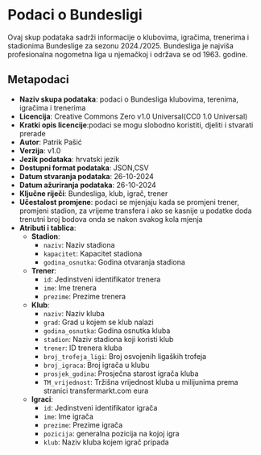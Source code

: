 # Podaci o Bundesligi
Ovaj skup podataka sadrži informacije o klubovima, igračima, trenerima i stadionima Bundeslige za sezonu 2024./2025.
Bundesliga je najviša profesionalna nogometna liga u njemačkoj i održava se od 1963. godine.
## Metapodaci
- **Naziv skupa podataka**: podaci o Bundesliga klubovima, terenima, igračima i trenerima
- **Licencija**: Creative Commons Zero v1.0 Universal(CC0 1.0 Universal)
- **Kratki opis licencije**:podaci se mogu slobodno koristiti, djeliti i stvarati prerade
- **Autor**: Patrik Pašić
- **Verzija**: v1.0
- **Jezik podataka**: hrvatski jezik
- **Dostupni format podataka**: JSON,CSV
- **Datum stvaranja podataka**: 26-10-2024
- **Datum ažuriranja podataka**: 26-10-2024
- **Ključne riječi**: Bundesliga, klub, igrač, trener
- **Učestalost promjene**: podaci se mjenjaju kada se promjeni trener, promjeni stadion, za vrijeme transfera i ako se kasnije u podatke doda trenutni broj bodova onda se nakon svakog kola mjenja
- **Atributi i tablica**:
    - **Stadion**:
        - `naziv`: Naziv stadiona
        - `kapacitet`: Kapacitet stadiona
        - `godina_osnutka`: Godina otvaranja stadiona
    - **Trener**:
        - `id`: Jedinstveni identifikator trenera
        - `ime`: Ime trenera
        - `prezime`: Prezime trenera
    - **Klub**:
        - `naziv`: Naziv kluba
        - `grad`: Grad u kojem se klub nalazi
        - `godina_osnutka`: Godina osnutka kluba
        - `stadion`: Naziv stadiona koji koristi klub
        - `trener`: ID trenera kluba
        - `broj_trofeja_ligi`: Broj osvojenih ligaških trofeja
        - `broj_igraca`: Broj igrača u klubu
        - `prosjek_godina`: Prosječna starost igrača kluba
        - `TM_vrijednost`: Tržišna vrijednost kluba u milijunima prema stranici transfermarkt.com eura
    - **Igraci**:
        - `id`: Jedinstveni identifikator igrača
        - `ime`: Ime igrača
        - `prezime`: Prezime igrača
        - `pozicija`: generalna pozicija na kojoj igra
        - `klub`: Naziv kluba kojem igrač pripada



